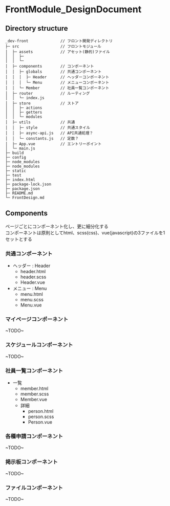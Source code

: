 # FrontModule_DesignDocument
## Directory structure
```
_dev-front				// フロント開発ディレクトリ
├─ src					// フロントモジュール
│  ├─ assets			// アセット(静的)ファイル	
│  │  ├─ 
│  │  └─
│  ├─ components		// コンポーネント	
│  │  ├─ globals		// 共通コンポーネント
│  │  │  ├─ Header		// ヘッダーコンポーネント
│  │  │  └─ Menu		// メニューコンポーネント
│  │  └─ Member			// 社員一覧コンポーネント
│  ├─ router			// ルーティング
│  │  └─ index.js
│  ├─ store				// ストア
│  │  ├─ actions
│  │  ├─ getters
│  │  └─ modules
│  ├─ utils				// 共通
│  │  ├─ style			// 共通スタイル	
│  │  ├─ async-api.js	// API共通処理？
│  │  └─ constants.js	// 定数？
│  ├─ App.vue			// エントリーポイント
│  └─ main.js
├─ build
├─ config
├─ node_modules
├─ node_modules
├─ static
├─ test
├─ index.html
├─ package-lock.json
├─ package.json
├─ README.md
└─ FrontDesign.md
```

## Components
ページごとにコンポーネント化し、更に細分化する  
コンポーネントは原則としてhtml、scss(css)、vue(javascript)の3ファイルを1セットとする  

### 共通コンポーネント
* ヘッダー : Header
	* header.html
	* header.scss
	* Header.vue
* メニュー : Menu
	* menu.html
	* menu.scss
	* Menu.vue

### マイページコンポーネント
~TODO~

### スケジュールコンポーネント
~TODO~

### 社員一覧コンポーネント
* 一覧
	* member.html
	* member.scss
	* Member.vue
	* 詳細
		* person.html
		* person.scss
		* Person.vue

### 各種申請コンポーネント
~TODO~

### 掲示板コンポーネント
~TODO~

### ファイルコンポーネント
~TODO~
